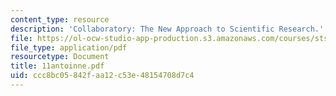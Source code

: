 ```yaml
---
content_type: resource
description: 'Collaboratory: The New Approach to Scientific Research.'
file: https://ol-ocw-studio-app-production.s3.amazonaws.com/courses/sts-035-the-history-of-computing-spring-2004/ccc8bc05842faa12c53e48154708d7c4_11antoinne.pdf
file_type: application/pdf
resourcetype: Document
title: 11antoinne.pdf
uid: ccc8bc05-842f-aa12-c53e-48154708d7c4
---
```

